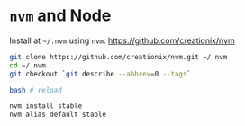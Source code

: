 # `nvm` and Node


Install at `~/.nvm` using `nvm`: https://github.com/creationix/nvm

```bash
git clone https://github.com/creationix/nvm.git ~/.nvm
cd ~/.nvm
git checkout `git describe --abbrev=0 --tags`

bash # reload

nvm install stable
nvm alias default stable
```